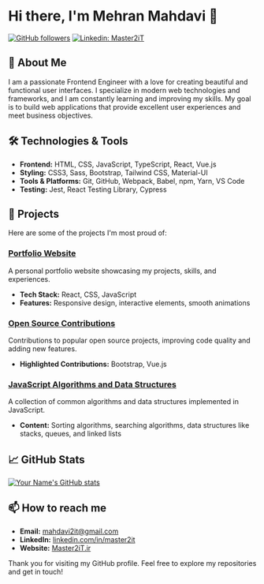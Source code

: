 # Hi there, I'm Mehran Mahdavi 👋

[![GitHub followers](https://img.shields.io/github/followers/master2it?label=Follow&style=social)](https://github.com/Master2iT)
[![Linkedin: Master2iT](https://img.shields.io/badge/-Master2iT-Linkedin-blue?style=flat-square&logo=Linkedin&logoColor=white&link=https://www.linkedin.com/in/mehran-mahdavi/)](https://www.linkedin.com/in/mehran-mahdavi/)

## 🚀 About Me
I am a passionate Frontend Engineer with a love for creating beautiful and functional user interfaces. I specialize in modern web technologies and frameworks, and I am constantly learning and improving my skills. My goal is to build web applications that provide excellent user experiences and meet business objectives.

## 🛠️ Technologies & Tools
- **Frontend:** HTML, CSS, JavaScript, TypeScript, React, Vue.js
- **Styling:** CSS3, Sass, Bootstrap, Tailwind CSS, Material-UI
- **Tools & Platforms:** Git, GitHub, Webpack, Babel, npm, Yarn, VS Code
- **Testing:** Jest, React Testing Library, Cypress

## 🌟 Projects
Here are some of the projects I'm most proud of:

### [Portfolio Website](https://github.com/master2it/portfolio)
A personal portfolio website showcasing my projects, skills, and experiences.

- **Tech Stack:** React, CSS, JavaScript
- **Features:** Responsive design, interactive elements, smooth animations

### [Open Source Contributions](https://github.com/master2it/contributions)
Contributions to popular open source projects, improving code quality and adding new features.

- **Highlighted Contributions:** Bootstrap, Vue.js

### [JavaScript Algorithms and Data Structures](https://github.com/master2it/js-algorithms)
A collection of common algorithms and data structures implemented in JavaScript.

- **Content:** Sorting algorithms, searching algorithms, data structures like stacks, queues, and linked lists

## 📈 GitHub Stats
[![Your Name's GitHub stats](https://github-readme-stats.vercel.app/api?username=master2it&show_icons=true&theme=radical)](https://github.com/master2it)

## 📫 How to reach me
- **Email:** [mahdavi2it@gmail.com](mailto:mahdavi2it@gmail.com)
- **LinkedIn:** [linkedin.com/in/master2it](https://www.linkedin.com/in/master2it/)
- **Website:** [Master2iT.ir](https://www.Master2iT.ir)

Thank you for visiting my GitHub profile. Feel free to explore my repositories and get in touch!
